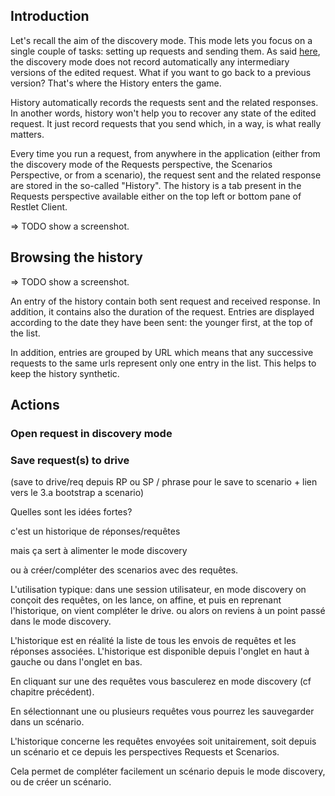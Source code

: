 ## Introduction

Let's recall the aim of the discovery mode. This mode lets you focus on a single couple of tasks: setting up requests and sending them.
As said [here](saving), the discovery mode does not record automatically any intermediary versions of the edited request.
What if you want to go back to a previous version? That's where the History enters the game.

History automatically records the requests sent and the related responses.
In another words, history won't help you to recover any state of the edited request. It just record requests that you send which, in a way, is what really matters.

Every time you run a request, from anywhere in the application (either from the discovery mode of the Requests perspective, the Scenarios Perspective, or from a scenario), the request sent and the related response are stored in the so-called "History".
The history is a tab present in the Requests perspective available either on the top left or bottom pane of Restlet Client.
 
 => TODO show a screenshot.

## Browsing the history

 => TODO show a screenshot.

An entry of the history contain both sent request and received response. In addition, it contains also the duration of the request.
Entries are displayed according to the date they have been sent: the younger first, at the top of the list.

In addition, entries are grouped by URL which means that any successive requests to the same urls represent only one entry in the list. This helps to keep the history synthetic.

## Actions

### Open request in discovery mode


### Save request(s) to drive


 (save to drive/req depuis RP ou SP / phrase pour le save to scenario + lien vers le 3.a bootstrap a scenario)

Quelles sont les idées fortes?

c'est un historique de réponses/requêtes

mais ça sert à alimenter le mode discovery

ou à créer/compléter des scenarios avec des requêtes.

L'utilisation typique: dans une session utilisateur, en mode discovery on conçoit des requêtes, on les lance, on affine, et puis en reprenant l'historique, on vient compléter le drive. ou alors on reviens à un point passé dans le mode discovery.





L'historique est en réalité la liste de tous les envois de requêtes et les réponses associées. L'historique est disponible depuis l'onglet en haut à gauche ou dans l'onglet en bas.

En cliquant sur une des requêtes vous basculerez en mode discovery (cf chapitre précédent).

En sélectionnant une ou plusieurs requêtes vous pourrez les sauvegarder dans un scénario.

L'historique concerne les requêtes envoyées soit unitairement, soit depuis un scénario et ce depuis les perspectives Requests et Scenarios.

Cela permet de compléter facilement un scénario depuis le mode discovery, ou de créer un scénario.

